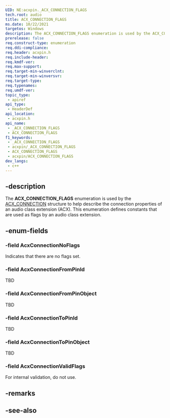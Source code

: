 ```yaml
---
UID: NE:acxpin._ACX_CONNECTION_FLAGS
tech.root: audio
title: ACX_CONNECTION_FLAGS
ms.date: 10/22/2021
targetos: Windows
description: The ACX_CONNECTION_FLAGS enumeration is used by the ACX_CONNECTION structure to help describe the connection properties of an audio class extension (ACX).
prerelease: false
req.construct-type: enumeration
req.ddi-compliance: 
req.header: acxpin.h
req.include-header: 
req.kmdf-ver: 
req.max-support: 
req.target-min-winverclnt: 
req.target-min-winversvr: 
req.target-type: 
req.typenames: 
req.umdf-ver: 
topic_type:
 - apiref
api_type:
 - HeaderDef
api_location:
 - acxpin.h
api_name:
 - _ACX_CONNECTION_FLAGS
 - ACX_CONNECTION_FLAGS
f1_keywords:
 - _ACX_CONNECTION_FLAGS
 - acxpin/_ACX_CONNECTION_FLAGS
 - ACX_CONNECTION_FLAGS
 - acxpin/ACX_CONNECTION_FLAGS
dev_langs:
 - c++
---
```


## -description

The **ACX_CONNECTION_FLAGS** enumeration is used by the [ACX_CONNECTION](ns-acxpin-acx_connection.md) structure to help describe the connection properties of an audio class extension (ACX). This enumeration defines constants that are used as flags by an audio class extension.

## -enum-fields

### -field AcxConnectionNoFlags

Indicates that there are no flags set.

### -field AcxConnectionFromPinId

TBD

### -field AcxConnectionFromPinObject

TBD

### -field AcxConnectionToPinId

TBD

### -field AcxConnectionToPinObject

TBD

### -field AcxConnectionValidFlags

For internal validation, do not use.

## -remarks

## -see-also
